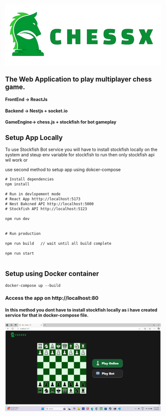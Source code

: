 ![Logo](./client/public/logo.png)

## The Web Application to play multiplayer chess game.

#### FrontEnd -> ReactJs

#### Backend -> Nestjs + socket.io

#### GameEngine-> chess.js + stockfish for bot gameplay

## Setup App Locally

To use Stockfish Bot service
you will have to install stockfish locally on the system and steup env variable for stockfish to run then only stockfish api wil work or

use second method to setup app using dokcer-compose

```
# Install dependencies
npm install

# Run in devlopement mode
# React App htttp://localhost:5173
# Nest Bakcned API http://localhost:5000
# Stockfish API http://localhost:5123

npm run dev


# Run production

npm run build   // wait until all build complete

npm run start


```

## Setup using Docker container

```
docker-compose up --build
```

### Access the app on http://localhost:80


#### In this method you dont have to install stockfish locally as i have created service for that in docker-compose file.


![screenshot](/sample.png)